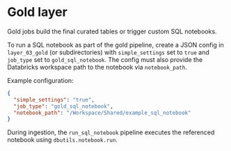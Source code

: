 # Gold layer

Gold jobs build the final curated tables or trigger custom SQL notebooks.

To run a SQL notebook as part of the gold pipeline, create a JSON config in
`layer_03_gold` (or subdirectories) with `simple_settings` set to `true` and
`job_type` set to `gold_sql_notebook`. The config must also provide the
Databricks workspace path to the notebook via `notebook_path`.

Example configuration:

```json
{
  "simple_settings": "true",
  "job_type": "gold_sql_notebook",
  "notebook_path": "/Workspace/Shared/example_sql_notebook"
}
```

During ingestion, the `run_sql_notebook` pipeline executes the referenced
notebook using `dbutils.notebook.run`.
